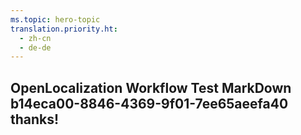 ```yaml
---
ms.topic: hero-topic
translation.priority.ht: 
  - zh-cn
  - de-de
---
```

## OpenLocalization Workflow Test MarkDown b14eca00-8846-4369-9f01-7ee65aeefa40 thanks!
